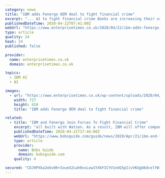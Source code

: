 ```yaml
---
category: news
title: "IBM adds Fenergo OEM deal to fight financial crime"
excerpt: "... AI to fight financial crime Banks are increasing their use of AI to fight financial crime. It allows them to spot patterns across the vast amounts of data they hold and piece together often complex crimes. IBM has unsurprisingly, therefore, built its RegTech products on Watson. With Watson also available on IBM’s Z platform, it is an ..."
publishedDateTime: 2020-04-22T07:41:00Z
webUrl: "https://www.enterprisetimes.co.uk/2020/04/22/ibm-adds-fenergo-oem-deal-to-fight-financial-crime/"
type: article
quality: 24
heat: 24
published: false

provider:
  name: enterprisetimes.co.uk
  domain: enterprisetimes.co.uk

topics:
  - IBM AI
  - AI

images:
  - url: "https://www.enterprisetimes.co.uk/wp-content/uploads/2020/04/fbi-financial-crime.jpg"
    width: 727
    height: 410
    title: "IBM adds Fenergo OEM deal to fight financial crime"

related:
  - title: "IBM and Fenergo Join Forces To Fight Financial Crime"
    excerpt: "all built with Watson. As a result, IBM will offer companies a complete AI application suite that is focused on risk and compliance and helps clients fend off financial criminals and meet their intensifying regulatory requirements for disclosure."
    publishedDateTime: 2020-04-21T17:44:00Z
    webUrl: "https://www.bobsguide.com/guide/news/2020/Apr/21/ibm-and-fenergo-join-forces-to-fight-financial-crime/"
    type: article
    provider:
      name: Bobs Guide
      domain: bobsguide.com
    quality: 4

secured: "CDJ9PXka2ebv0K+IoueX2Lwh0xxLow1YXkFICYV1nUG5pIivVKUgU6dcelYW12KIZz/7O/Cxj+sBbGzhp90Jmfr9x3Q2fDVUxoJSAH+GCZ1Ej+a6EIXDw+w5jE+/OLRN+HYfST1NtaAP7Tla7AHSYFFS0+gC2AcAldlZA7hMsvQ/z2BbCsF4hjghvPQGbUhi/3JK5zlSbqcB7hoKLbiRPtsITAuLe0LTPYM9s3C3os2xbXWiXbub+guMEwt1Xlc8n5pKMPv35l1wBWQv+N2WGmfTyHxBO+pPEVZON0Kg5vLzgpGKGhpa0139GrVupRGJWhwFMYjrT8AAmFFmn+aWJII3tKOufZmGyDUFtyvA8ho8wGZdURtsxyqBALIqr7kVEvlk1ltVn03POFztAjmN22qiHLGHvOKq5tXtAqyeXl0PBce6h5BOP+4a2FQ/MOYCyKEM3gkPV3RbhE5QTZwfpKIZ/YTjEX13NrkyYB6wfBM=;bEflq7k87xxRMC8+7De1nw=="
---
```


